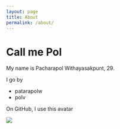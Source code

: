 ```yaml
---
layout: page
title: About
permalink: /about/
---
```


# Call me Pol

My name is Pacharapol Withayasakpunt, 29.

I go by
- patarapolw
- polv

On GitHub, I use this avatar

![](https://en.gravatar.com/userimage/35152960/7140205ee2a71cbe54d3f2ac43c0370d.jpg?size=250)
